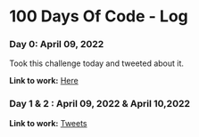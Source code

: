 # 100 Days Of Code - Log

### Day 0: April 09, 2022


Took this challenge today and tweeted about it.

**Link to work:** [Here](https://twitter.com/mhimanshusoni/status/1512838496121077761)

### Day 1 & 2 : April 09, 2022 & April 10,2022

**Link to work:** [Tweets](https://twitter.com/mhimanshusoni/status/1513188908447666179)
